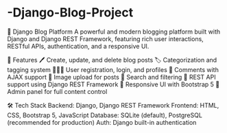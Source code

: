 # -Django-Blog-Project
📝 Django Blog Platform  A powerful and modern blogging platform built with Django and Django REST Framework, featuring rich user interactions, RESTful APIs, authentication, and a responsive UI.

🚀 Features
🖊️ Create, update, and delete blog posts
🏷️ Categorization and tagging system
🧑‍🤝‍🧑 User registration, login, and profiles
💬 Comments with AJAX support
📸 Image upload for posts
🔎 Search and filtering
📄 REST API support using Django REST Framework
📱 Responsive UI with Bootstrap 5
🧾 Admin panel for full content control

🛠 Tech Stack
Backend: Django, Django REST Framework
Frontend: HTML, CSS, Bootstrap 5, JavaScript
Database: SQLite (default), PostgreSQL (recommended for production)
Auth: Django built-in authentication

